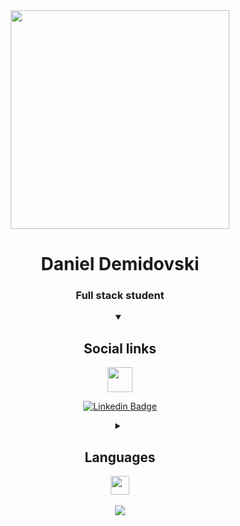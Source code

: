 
<div align="center">
  <img src="https://media3.giphy.com/media/SpopD7IQN2gK3qN4jS/giphy.gif" width="350"/>
  <h1>Daniel Demidovski</h1>
  <h3>Full stack student</h3>
</div>

<details open align="center"> 
  <summary><h2>Social links</h2>  <img src="https://cdn-icons-png.flaticon.com/512/1232/1232859.png" width="40"></summary>

  [![Linkedin Badge](https://img.shields.io/badge/linkedin-profile-blue?style=for-the-badge&logo=LinkedIn)](https://www.linkedin.com/in/daniel-demidovski/)
  
  
</details>

<details close align="center"> 
  <summary><h2>Languages</h2>  <img src="https://cdn-icons-png.flaticon.com/512/1230/1230137.png?w=826&t=st=1669474578~exp=1669475178~hmac=4ddfe461bba8521890670e6434d6b475a3f6f36c0dcee7a55c306110d5fcf1de" width="30"></summary>

  <img src="https://img.shields.io/badge/HLVL-Python-green?style=for-the-badge&logo=Python&logoColor=yellow"/><br/> <!--python-->
  <img src="https://img.shields.io/badge/SCRIPT-Lua-cyan?style=for-the-badge&logo=Lua&logoColor=blue"/><br/> <!--lua-->
  <img src="https://img.shields.io/badge/WEB-Css-blue?style=for-the-badge&logo=CSS3&logoColor=white"/>&nbsp; <!--css-->
  <img src="https://img.shields.io/badge/WEB-Html-orange?style=for-the-badge&logo=HTML5&logoColor=white"/>&nbsp; <!--html-->
  <img src="https://img.shields.io/badge/WEB-Js-yellow?style=for-the-badge&logo=JavaScript&logoColor=white"/>&nbsp; <!--js-->
 
</details>

<div align="center" >
  
  
  <br/>
  <picture>
    <source media="(prefers-color-scheme: dark)" srcset="https://streak-stats.demolab.com?user=cptaus&theme=dark&hide_border=true&date_format=j%20M%5B%20Y%5D&background=00000000&sideNums=DD6F20&currStreakLabel=DD2727&sideLabels=DD2727&currStreakNum=DD2727" />
    <img src="https://streak-stats.demolab.com?user=cptaus&theme=dark&hide_border=true&date_format=j%20M%5B%20Y%5D&background=00000000&sideNums=DD6F20&currStreakLabel=DD2727&sideLabels=DD2727&currStreakNum=DD2727" />
</picture>
</div>
